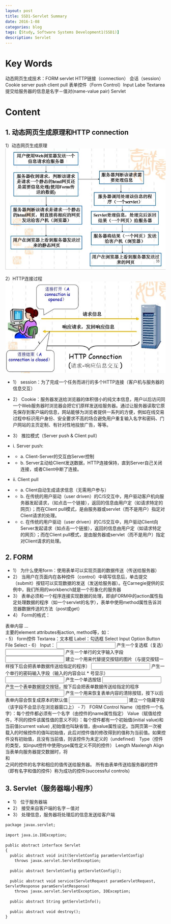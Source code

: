 ```yaml
---
layout: post
title: SSD1-Servlet Summary
date: 2016-1-08
categories: blog
tags: [Study, Software Systems Development1(SSD1)]
description: Servlet
---
```


# Key Words
动态网页生成技术：FORM servlet
HTTP链接（connection）
会话（session）
Cookie
server push
client pull
表单控件（Form Control）Input Labe Textarea
提交给服务器的信息是名字－值对(name-value pair)
Servlet

# Content
## 1.	动态网页生成原理和HTTP connection
1）动态网页生成原理
![](https://raw.githubusercontent.com/SophieCXT/blog.io/master/img/WHU/2016-1-07-01.jpg)

2）HTTP连接过程
![](https://raw.githubusercontent.com/SophieCXT/blog.io/master/img/WHU/2016-1-07-02.jpg)
- 1）	session：为了完成一个任务而进行的多个HTTP连接（客户机与服务器的信息交互）
- 2）	Cookie：服务器发送给浏览器的体积很小的纯文本信息，用户以后访问同一个Web服务器时浏览器会把它们原样发送给服务器。通过让服务器读取它原先保存到客户端的信息，网站能够为浏览者提供一系列的方便，例如在线交易过程中标识用户身份、安全要求不高的场合避免用户重复输入名字和密码、门户网站的主页定制、有针对性地投放广告，等等。 
- 3）	推拉模式（Server push & Client pull）
- i.	Server push:

- - a.	Client-Server的交互由Server控制

- - b.	Server主动给Client发送数据，HTTP连接保持，直到Server自己关闭连接，或者Client中断了连接。
- ii.	Client pull
- - a.	Client自动生成请求信息（无需用户参与）
- - b.	在传统的用户驱动（user driven）的C/S交互中，用户驱动客户机向服务器发起请求，（如点击一个链接），返回的信息由用户定（如请求特定的网页）；而在Client pull模式，是由服务器或servlet（而不是用户）指定对Client请求的处理。
- - c.	在传统的用户驱动（user driven）的C/S交互中，用户驱动Client向Server发起请求（如点击一个链接），返回的信息由用户定（如请求特定的网页）；而在Client pull模式，是由服务器或servlet（而不是用户）指定对Client请求的处理。

## 2.	FORM
- 1）	为什么使用form：使用表单可以实现页面的数据传送（传送给服务器）
- 2）	当用户在页面内在各种控件（control）中填写信息后，单击提交（submit）按钮可以实现数据的发送（发送给服务器）。在Carnegie提供的实例中，我们所用的workbench就是一个形象化的服务器
- 3）	表单必须和一个程序连接实现数据的处理，即由FORM中的action属性指定处理数据的程序（如一个servlet的名字），表单中使用method属性告诉浏览器数据传送的方法（post或get）
- 4）	Form的格式：
<FORM element attributes>
表单内容 ...
</FORM>
	主要的element attributes有action, method等，如：
<FORM action=“服务器上处理数据的程序名” method =“数据传输的方法(post或get)”>
</FORM>
- 5）	form控件
Textarea：文本框
Label：勾选框
Select
Input
Option
Button
File Select
- 6）	Input：
<INPUT type=“checkbox”> 产生一个复选框（复选）
<INPUT type=“text”> 产生一个单行的文字输入字段
<INPUT type=“image”> 建立一个用来代替提交按钮的图片（与提交按钮一样按下后会把表单数据传送给指定的程序）
<INPUT type=“password”> 产生一个单行的密码输入字段（输入的内容会以 * 号显示）
<INPUT type=“radio”> 产生一个单选按钮
<INPUT type=“submit”> 产生一个表单数据提交按钮，按下后会把表单数据传送给指定的程序
<INPUT type=“reset”> 产生一个用来恢复表单内容的清除按钮，按下以后表单内容会恢复成原本的默认值
<INPUT type=“hidden”> 建立一个隐藏字段（该字段不会显示在浏览器窗口上）
- 7）	FORM Control
Name（给控件一个名字）：每个控件都必须有一个名字（由控件的name属性指定）
Value（赋值给控件，不同的控件该属性值的意义不同）：每个控件都有一个初始值(initial value)和当前值(current value) ,初始值也叫缺省值，由value属性设定。当网页第一次被载入的时候控件的值叫初始值，此后对控件值的修改得到的值称为当前值。如果控件没有初始值，且没有当前值，则该控件为未定义的（undefined）
Type（控件的类型，如input控件中使用type属性定义不同的控件）
Length
Maxlengh
Align
当表单向服务器提交数据时，将<FORM>和</FORM>之间的控件的名字和相应的值传送给服务器。
所有由表单传送给服务器的控件（即有名字和值的控件）称为成功的控件(successful controls)

## 3.	Servlet（服务器端小程序）

- 1）	位于服务器端
- 2）	接受来自客户端的名字－值对
- 3）	处理信息，服务器将处理后的信息发送给客户端

```$xslt
package javax.servlet;

import java.io.IOException;

public abstract interface Servlet
{
  public abstract void init(ServletConfig paramServletConfig)
    throws javax.servlet.ServletException;

  public abstract ServletConfig getServletConfig();

  public abstract void service(ServletRequest paramServletRequest, ServletResponse paramServletResponse)
    throws javax.servlet.ServletException, IOException;

  public abstract String getServletInfo();

  public abstract void destroy();
}

```









